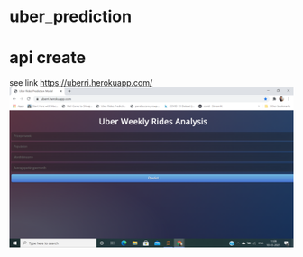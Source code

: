 # uber_prediction
# api create
see link https://uberri.herokuapp.com/
![app view](https://github.com/vishalbpatil1/uber_prediction/blob/master/Screenshot%20(170).png)
